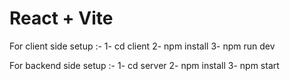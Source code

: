# React + Vite

For client side setup :-
1- cd client
2- npm install
3- npm run dev

For backend side setup :- 
1- cd server
2- npm install
3- npm start

